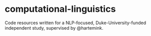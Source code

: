 # computational-linguistics
Code resources written for a NLP-focused, Duke-University-funded independent study, supervised by @hartemink.
